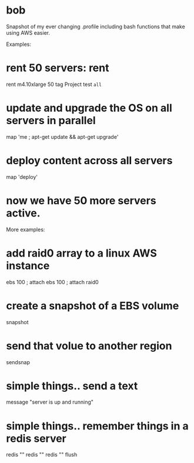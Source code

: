 # bob
Snapshot of my ever changing .profile including bash functions that make using AWS easier.

Examples:

# rent 50 servers: rent <instanceType> <count> <imageId> <zone> <securityids> <key>
rent m4.10xlarge 50
tag Project test `all`

# update and upgrade the OS on all servers in parallel
map 'me ; apt-get update && apt-get upgrade'

# deploy content across all servers
map 'deploy'

# now we have 50 more servers active.

More examples:

# add raid0 array to a linux AWS instance
ebs 100 ; attach 
ebs 100 ; attach 
raid0

# create a snapshot of a EBS volume
snapshot <volumeId>

# send that volue to another region
sendsnap <region>

# simple things.. send a text
message <email> "server is up and running"

# simple things.. remember things in a redis server
redis "<redis command>"
redis "<redis command>"
redis "<redis command>"
flush

